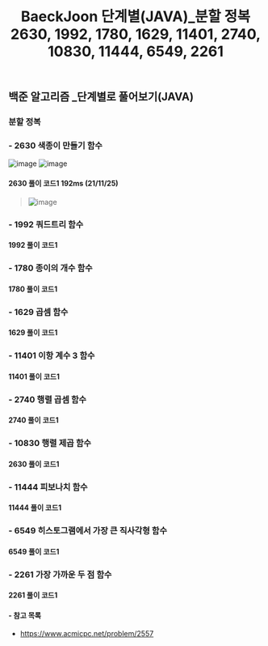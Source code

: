 ﻿---
layout: single
title: "BaeckJoon 단계별(JAVA)_분할 정복 2630, 1992, 1780, 1629, 11401, 2740, 10830, 11444, 6549, 2261"
read_time: true
categories: 
 - BaeckJoon 
tags: 
 - Algorithm
 - BaeckJoon 
last_modified_at: '2021-10-18 23:43:00 +0800'
toc: true
toc_sticky: true
toc_label: 목차
---
## 백준 알고리즘 _단계별로 풀어보기(JAVA)
### 분할 정복
### - 2630 색종이 만들기 함수
![image](https://user-images.githubusercontent.com/66898243/143462922-2a83dc82-23e1-4d0b-ba3c-44d519ea5ac2.png)
![image](https://user-images.githubusercontent.com/66898243/143462968-4ca41040-a778-488e-b251-ce27a071805b.png)

#### 2630 풀이 코드1 192ms (21/11/25)
>   ![image](https://user-images.githubusercontent.com/66898243/143462802-0f00277a-9947-42f7-9b6d-e6d4f7ebaa55.png)

### - 1992 쿼드트리 함수

#### 1992 풀이 코드1 
> 
### - 1780 종이의 개수 함수

#### 1780 풀이 코드1
> 
### - 1629 곱셈 함수

#### 1629 풀이 코드1
> 
### - 11401 이항 계수 3 함수

#### 11401 풀이 코드1 
> 
### - 2740 행렬 곱셈 함수

#### 2740 풀이 코드1
> 
### - 10830 행렬 제곱 함수

#### 2630 풀이 코드1
>
### - 11444 피보나치 함수

#### 11444 풀이 코드1
>
### - 6549 히스토그램에서 가장 큰 직사각형 함수

#### 6549 풀이 코드1
>
### - 2261 가장 가까운 두 점 함수

#### 2261 풀이 코드1
>


#### - 참고 목록
- https://www.acmicpc.net/problem/2557